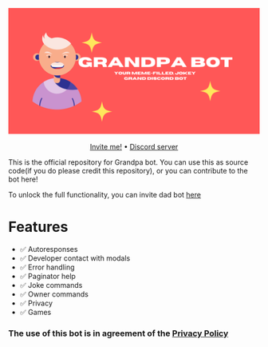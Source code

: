 <p align="center">
    <img src="./assets/Banner.png">
</p>
<p align="center">
    <a href="https://discord.com/api/oauth2/authorize?client_id=957709454583947276&permissions=535260822592&scope=bot%20applications.commands">Invite me!</a> • <a href="https://discord.gg/RVMNP6TAGx">Discord server</a>
</p>

This is the official repository for Grandpa bot. You can use this as source code(if you do please credit this repository), or you can contribute to the bot here!

To unlock the full functionality, you can invite dad bot [here](https://discord.com/oauth2/authorize?client_id=503720029456695306&scope=bot&permissions=537263168)

# Features

- ✅ Autoresponses
- ✅ Developer contact with modals
- ✅ Error handling
- ✅ Paginator help
- ✅ Joke commands
- ✅ Owner commands
- ✅ Privacy
- ✅ Games


### The use of this bot is in agreement of the [Privacy Policy](https://github.com/pogrammar/Grandpa-bot/blob/master/PRIVACY.md)
